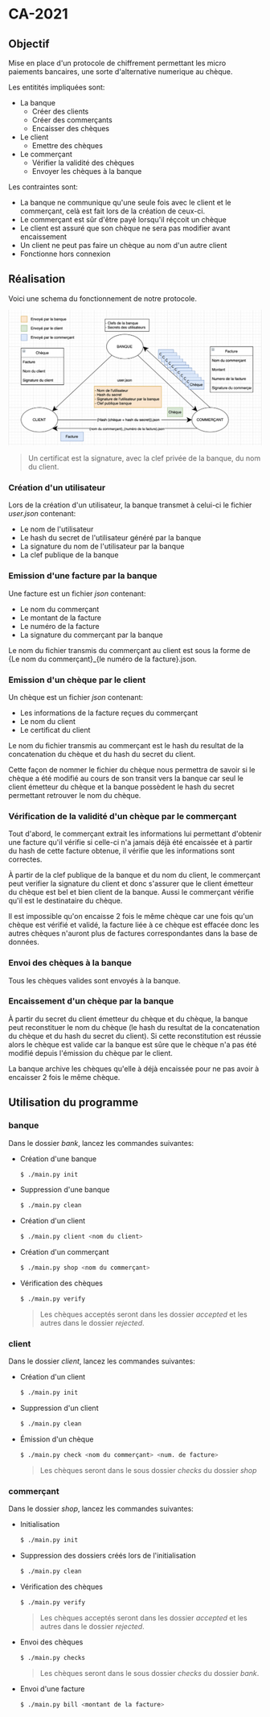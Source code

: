 # CA-2021

## Objectif

Mise en place d'un protocole de chiffrement permettant les micro paiements bancaires, une sorte d'alternative numerique au chèque.

Les entitités impliquées sont:

- La banque
  - Créer des clients
  - Créer des commerçants
  - Encaisser des chèques
- Le client
  - Emettre des chèques
- Le commerçant
  - Vérifier la validité des chèques
  - Envoyer les chèques à la banque

Les contraintes sont:

- La banque ne communique qu'une seule fois avec le client et le commerçant, celà est fait lors de la création de ceux-ci.
- Le commerçant est sûr d'être payé lorsqu'il réçcoit un chèque
- Le client est assuré que son chèque ne sera pas modifier avant encaissement
- Un client ne peut pas faire un chèque au nom d'un autre client
- Fonctionne hors connexion

## Réalisation

Voici une schema du fonctionnement de notre protocole.

![Schéma du protocole](doc/archi.png)

> Un certificat est la signature, avec la clef privée de la banque, du nom du client.

### Création d'un utilisateur

Lors de la création d'un utilisateur, la banque transmet à celui-ci le fichier _user.json_ contenant:

- Le nom de l'utilisateur
- Le hash du secret de l'utilisateur généré par la banque
- La signature du nom de l'utilisateur par la banque
- La clef publique de la banque

### Emission d'une facture par la banque

Une facture est un fichier _json_ contenant: 

- Le nom du commerçant
- Le montant de la facture
- Le numéro de la facture
- La signature du commerçant par la banque

Le nom du fichier transmis du commerçant au client est sous la forme de {Le nom du commerçant}_{le numéro de la facture}.json.

### Emission d'un chèque par le client

Un chèque est un fichier _json_ contenant:

- Les informations de la facture reçues du commerçant
- Le nom du client
- Le certificat du client

Le nom du fichier transmis au commerçant est le hash du resultat de la concatenation du chèque et du hash du secret du client.

Cette façon de nommer le fichier du chèque nous permettra de savoir si le chèque a été modifié au cours de son transit vers la banque car seul le client émetteur du chèque et la banque possèdent le hash du secret permettant retrouver le nom du chèque.

### Vérification de la validité d'un chèque par le commerçant

Tout d'abord, le commerçant extrait les informations lui permettant d'obtenir une facture qu'il vérifie si celle-ci n'a jamais déjà été encaissée et à partir du hash de cette facture obtenue, il vérifie que les informations sont correctes.

À partir de la clef publique de la banque et du nom du client, le commerçant peut verifier la signature du client et donc s'assurer que le client émetteur du chèque est bel et bien client de la banque. Aussi le commerçant vérifie qu'il est le destinataire du chèque.

Il est impossible qu'on encaisse 2 fois le même chèque car une fois qu'un chèque est vérifié et validé, la facture liée à ce chèque est effacée donc les autres chèques n'auront plus de factures correspondantes dans la base de données.

### Envoi des chèques à la banque

Tous les chèques valides sont envoyés à la banque.

### Encaissement d'un chèque par la banque

À partir du secret du client émetteur du chèque et du chèque, la banque peut reconstituer le nom du chèque (le hash du resultat de la concatenation du chèque et du hash du secret du client).
Si cette reconstitution est réussie alors le chèque est valide car la banque est sûre que le chèque n'a pas été modifié depuis l'émission du chèque par le client.

La banque archive les chèques qu'elle à déjà encaissée pour ne pas avoir à encaisser 2 fois le même chèque.

## Utilisation du programme

### banque

Dans le dossier _bank_, lancez les commandes suivantes:

- Création d'une banque
  ```sh
  $ ./main.py init
  ```
- Suppression d'une banque
  ```sh
  $ ./main.py clean
  ```
- Création d'un client
  ```sh
  $ ./main.py client <nom du client>
  ```
- Création d'un commerçant
  ```sh
  $ ./main.py shop <nom du commerçant>
  ```
- Vérification des chèques
  ```sh
  $ ./main.py verify
  ```
  > Les chèques acceptés seront dans les dossier _accepted_ et les autres dans le dossier _rejected_.

### client

Dans le dossier _client_, lancez les commandes suivantes:

- Création d'un client
  ```sh
  $ ./main.py init
  ```
- Suppression d'un client
  ```sh
  $ ./main.py clean
  ```
- Émission d'un chèque
  ```sh
  $ ./main.py check <nom du commerçant> <num. de facture>
  ```
  > Les chèques seront dans le sous dossier _checks_ du dossier _shop_

### commerçant

Dans le dossier _shop_, lancez les commandes suivantes:

- Initialisation
  ```sh
  $ ./main.py init
  ```
- Suppression des dossiers créés lors de l'initialisation

  ```sh
  $ ./main.py clean
  ```

- Vérification des chèques

  ```sh
  $ ./main.py verify
  ```

  > Les chèques acceptés seront dans les dossier _accepted_ et les autres dans le dossier _rejected_.

- Envoi des chèques
  ```sh
  $ ./main.py checks
  ```
  > Les chèques seront dans le sous dossier _checks_ du dossier _bank_.


- Envoi d'une facture
  ```sh
  $ ./main.py bill <montant de la facture>
  ```
